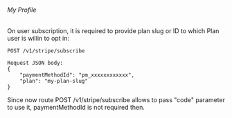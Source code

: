 ###### My Profile

On user subscription, it is required to provide plan slug or ID to which Plan user is willin to opt in:
```
POST /v1/stripe/subscribe

Request JSON body:
{
    "paymentMethodId": "pm_xxxxxxxxxxxx",
    "plan": "my-plan-slug"
}
```


Since now route POST /v1/stripe/subscribe allows to pass "code" parameter to use it, paymentMethodId is not required then.